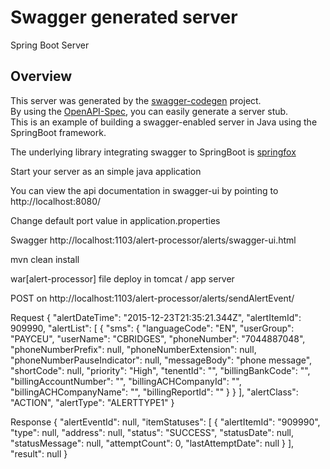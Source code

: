 # Swagger generated server

Spring Boot Server 


## Overview  
This server was generated by the [swagger-codegen](https://github.com/swagger-api/swagger-codegen) project.  
By using the [OpenAPI-Spec](https://github.com/swagger-api/swagger-core), you can easily generate a server stub.  
This is an example of building a swagger-enabled server in Java using the SpringBoot framework.  

The underlying library integrating swagger to SpringBoot is [springfox](https://github.com/springfox/springfox)  

Start your server as an simple java application  

You can view the api documentation in swagger-ui by pointing to  
http://localhost:8080/  

Change default port value in application.properties

Swagger
http://localhost:1103/alert-processor/alerts/swagger-ui.html

mvn clean install

war[alert-processor] file deploy in tomcat / app server

POST on http://localhost:1103/alert-processor/alerts/sendAlertEvent/

Request {
            "alertDateTime": "2015-12-23T21:35:21.344Z",
            "alertItemId": 909990,
            "alertList": [
                {
                    "sms": {
                        "languageCode": "EN",
                        "userGroup": "PAYCEU",
                        "userName": "CBRIDGES",
                        "phoneNumber": "7044887048",
                        "phoneNumberPrefix": null,
                        "phoneNumberExtension": null,
                        "phoneNumberPauseIndicator": null,
                        "messageBody": "phone message",
                        "shortCode": null,
                        "priority": "High",
                        "tenentId": "",
                        "billingBankCode": "",
                        "billingAccountNumber": "",
                        "billingACHCompanyId": "",
                        "billingACHCompanyName": "",
                        "billingReportId": ""
                    }
                }
            ],
            "alertClass": "ACTION",
            "alertType": "ALERTTYPE1"
        }
        
Response {
             "alertEventId": null,
             "itemStatuses": [
                 {
                     "alertItemId": "909990",
                     "type": null,
                     "address": null,
                     "status": "SUCCESS",
                     "statusDate": null,
                     "statusMessage": null,
                     "attemptCount": 0,
                     "lastAttemptDate": null
                 }
             ],
             "result": null
         }